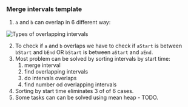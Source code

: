 ### Merge intervals template
1. `a` and `b` can overlap in 6 different way:

![Types of overlapping intervals](https://cdn.emre.me/2019-10-27-merge-intervals.png)

2. To check if `a` and `b` overlaps we have to check if `aStart` is between `bStart` and `bEnd` OR `bStart` is between `aStart` and `aEnd`.
3. Most problem can be solved by sorting intervals by start time:
    1.  merge interval
    2.  find overlapping intervals
    3.  do intervals overlaps
    4.  find number od overlapping intervals
5. Sorting by start time eliminates 3 of of 6 cases. 
6. Some tasks can can be solved using mean heap - TODO.
